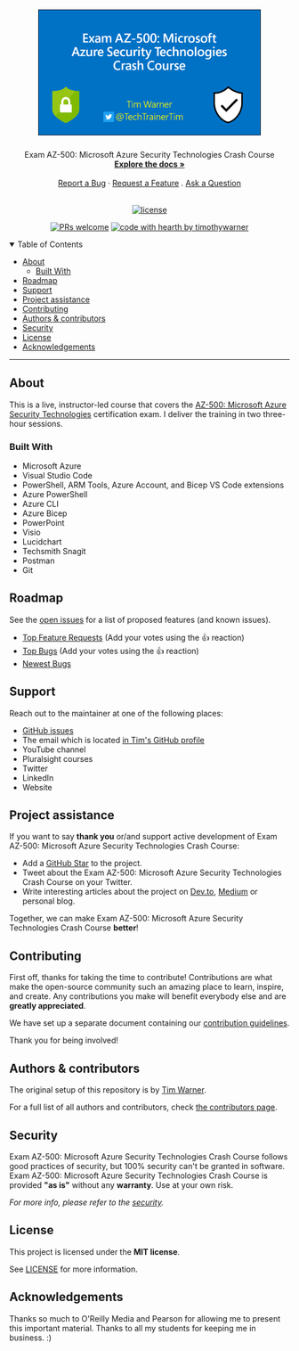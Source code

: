 <h1 align="center">
  <a href="https://github.com/timothywarner/az500">
    <!-- Please provide path to your logo here -->
    <img src="docs/images/az500.png" alt="AZ-500-Logo" width="400" />
  </a>
</h1>

<div align="center">
  Exam AZ-500: Microsoft Azure Security Technologies Crash Course
  <br />
  <a href="#about"><strong>Explore the docs »</strong></a>
  <br />
  <br />
  <a href="https://github.com/timothywarner/az500/issues/new?assignees=&labels=bug&template=01_BUG_REPORT.md&title=bug%3A+">Report a Bug</a>
  ·
  <a href="https://github.com/timothywarner/az500/issues/new?assignees=&labels=enhancement&template=02_FEATURE_REQUEST.md&title=feat%3A+">Request a Feature</a>
  .
  <a href="https://github.com/timothywarner/az500/issues/new?assignees=&labels=question&template=04_SUPPORT_QUESTION.md&title=support%3A+">Ask a Question</a>
</div>

<div align="center">
<br />

[![license](https://img.shields.io/github/license/timothywarner/az500.svg?style=flat-square)](LICENSE)

[![PRs welcome](https://img.shields.io/badge/PRs-welcome-ff69b4.svg?style=flat-square)](https://github.com/timothywarner/az500/issues?q=is%3Aissue+is%3Aopen+label%3A%22help+wanted%22)
[![code with hearth by timothywarner](https://img.shields.io/badge/%3C%2F%3E%20with%20%E2%99%A5%20by-timothywarner-ff1414.svg?style=flat-square)](https://github.com/timothywarner)

</div>

<details open="open">
<summary>Table of Contents</summary>

- [About](#about)
  - [Built With](#built-with)
- [Roadmap](#roadmap)
- [Support](#support)
- [Project assistance](#project-assistance)
- [Contributing](#contributing)
- [Authors & contributors](#authors--contributors)
- [Security](#security)
- [License](#license)
- [Acknowledgements](#acknowledgements)

</details>

---

## About

This is a live, instructor-led course that covers the [AZ-500: Microsoft Azure Security Technologies](https://docs.microsoft.com/en-us/learn/certifications/exams/az-500) certification exam. I deliver the training in two three-hour sessions.

### Built With

- Microsoft Azure
- Visual Studio Code
- PowerShell, ARM Tools, Azure Account, and Bicep VS Code extensions
- Azure PowerShell
- Azure CLI
- Azure Bicep
- PowerPoint
- Visio
- Lucidchart
- Techsmith Snagit
- Postman
- Git

## Roadmap

See the [open issues](https://github.com/timothywarner/az500/issues) for a list of proposed features (and known issues).

- [Top Feature Requests](https://github.com/timothywarner/az500/issues?q=label%3Aenhancement+is%3Aopen+sort%3Areactions-%2B1-desc) (Add your votes using the 👍 reaction)
- [Top Bugs](https://github.com/timothywarner/az500/issues?q=is%3Aissue+is%3Aopen+label%3Abug+sort%3Areactions-%2B1-desc) (Add your votes using the 👍 reaction)
- [Newest Bugs](https://github.com/timothywarner/az500/issues?q=is%3Aopen+is%3Aissue+label%3Abug)

## Support

Reach out to the maintainer at one of the following places:

- [GitHub issues](https://github.com/timothywarner/az500/issues/new?assignees=&labels=question&template=04_SUPPORT_QUESTION.md&title=support%3A+)
- The email which is located [in Tim's GitHub profile](https://github.com/timothywarner)
- YouTube channel
- Pluralsight courses
- Twitter
- LinkedIn
- Website

## Project assistance

If you want to say **thank you** or/and support active development of Exam AZ-500: Microsoft Azure Security Technologies Crash Course:

- Add a [GitHub Star](https://github.com/timothywarner/az500) to the project.
- Tweet about the Exam AZ-500: Microsoft Azure Security Technologies Crash Course on your Twitter.
- Write interesting articles about the project on [Dev.to](https://dev.to/), [Medium](https://medium.com/) or personal blog.

Together, we can make Exam AZ-500: Microsoft Azure Security Technologies Crash Course **better**!

## Contributing

First off, thanks for taking the time to contribute! Contributions are what make the open-source community such an amazing place to learn, inspire, and create. Any contributions you make will benefit everybody else and are **greatly appreciated**.

We have set up a separate document containing our [contribution guidelines](docs/CONTRIBUTING.md).

Thank you for being involved!

## Authors & contributors

The original setup of this repository is by [Tim Warner](https://github.com/timothywarner).

For a full list of all authors and contributors, check [the contributors page](https://github.com/timothywarner/az500/contributors).

## Security

Exam AZ-500: Microsoft Azure Security Technologies Crash Course follows good practices of security, but 100% security can't be granted in software.
Exam AZ-500: Microsoft Azure Security Technologies Crash Course is provided **"as is"** without any **warranty**. Use at your own risk.

_For more info, please refer to the [security](docs/SECURITY.md)._

## License

This project is licensed under the **MIT license**.

See [LICENSE](LICENSE) for more information.

## Acknowledgements

Thanks so much to O'Reilly Media and Pearson for allowing me to present this important material. Thanks to all my students for keeping me in business. :)
